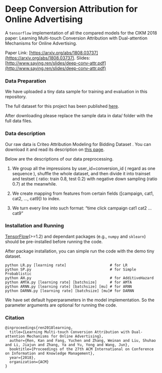 # Deep Conversion Attribution for Online Advertising
A `tensorflow` implementation of all the compared models for the CIKM 2018 paper: Learning Multi-touch Conversion Attribution with Dual-attention Mechanisms for Online Advertising.

Paper Link: [https://arxiv.org/abs/1808.03737](https://arxiv.org/abs/1808.03737).
Slides: [http://www.saying.ren/slides/deep-conv-attr.pdf](http://www.saying.ren/slides/deep-conv-attr.pdf)

### Data Preparation
We have uploaded a tiny data sample for training and evaluation in this repository.

The full dataset for this project has been published [here](http://apex.sjtu.edu.cn/datasets/13).

After downloading please replace the sample data in data/ folder with the full data files.

### Data description
Our raw data is Criteo Attribution Modeling for Bidding Dataset . You can download it and read its description on [this page](http://ailab.criteo.com/criteo-attribution-modeling-bidding-dataset/).

Below are the descriptions of our data preprocessing.

1. We group all the impressions by user_id+conversion_id ( regard as one sequence ), shuffle the whole dataset, and then divide it into trainset and testset ( ratio: train 0.8, test 0.2) with negative down sampling (ratio 0.7) at the meanwhile.

2. We create mapping from features from certain fields ([campaign, cat1, cat2, …, cat9]) to index.

3. We turn every line into such format: “time click campaign cat1 cat2 … cat9”

### Installation and Running
[TensorFlow](https://www.tensorflow.org/)(>=1.2) and dependant packages (e.g., `numpy` and `sklearn`) should be pre-installed before running the code.

After package installation, you can simple run the code with the demo tiny dataset.
```
python LR.py [learning rate]                    # for LR
python SP.py                                    # for Simple Probablistic
python AH.py                                    # for AdditiveHazard
python AMTA.py [learning rate] [batchsize]      # for AMTA
python ARNN.py [learning rate] [batchsize] [mu] # for ARNN
python DARNN.py [learning rate] [batchsize] [mu]# for DARNN
```

We have set default hyperparameters in the model implementation. So the parameter arguments are optional for running the code.

### Citation
```
@inproceedings{ren2018learning,
  title={Learning Multi-touch Conversion Attribution with Dual-attention Mechanisms for Online Advertising},
  author={Ren, Kan and Fang, Yuchen and Zhang, Weinan and Liu, Shuhao and Li, Jiajun and Zhang, Ya and Yu, Yong and Wang, Jun},
  booktitle={Proceedings of the 27th ACM International on Conference on Information and Knowledge Management},
  year={2018},
  organization={ACM}
}
```
